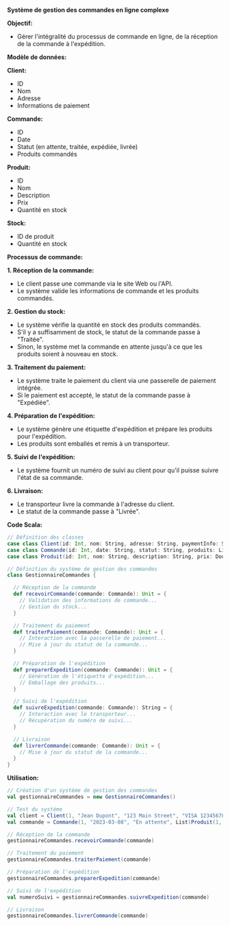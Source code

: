 **Système de gestion des commandes en ligne complexe**

**Objectif:**

* Gérer l'intégralité du processus de commande en ligne, de la réception de la commande à l'expédition.

**Modèle de données:**

**Client:**
* ID
* Nom
* Adresse
* Informations de paiement

**Commande:**
* ID
* Date
* Statut (en attente, traitée, expédiée, livrée)
* Produits commandés

**Produit:**
* ID
* Nom
* Description
* Prix
* Quantité en stock

**Stock:**
* ID de produit
* Quantité en stock

**Processus de commande:**

**1. Réception de la commande:**
* Le client passe une commande via le site Web ou l'API.
* Le système valide les informations de commande et les produits commandés.

**2. Gestion du stock:**
* Le système vérifie la quantité en stock des produits commandés.
* S'il y a suffisamment de stock, le statut de la commande passe à "Traitée".
* Sinon, le système met la commande en attente jusqu'à ce que les produits soient à nouveau en stock.

**3. Traitement du paiement:**
* Le système traite le paiement du client via une passerelle de paiement intégrée.
* Si le paiement est accepté, le statut de la commande passe à "Expédiée".

**4. Préparation de l'expédition:**
* Le système génère une étiquette d'expédition et prépare les produits pour l'expédition.
* Les produits sont emballés et remis à un transporteur.

**5. Suivi de l'expédition:**
* Le système fournit un numéro de suivi au client pour qu'il puisse suivre l'état de sa commande.

**6. Livraison:**
* Le transporteur livre la commande à l'adresse du client.
* Le statut de la commande passe à "Livrée".

**Code Scala:**

```scala
// Définition des classes
case class Client(id: Int, nom: String, adresse: String, paymentInfo: String)
case class Commande(id: Int, date: String, statut: String, produits: List[Produit])
case class Produit(id: Int, nom: String, description: String, prix: Double, stock: Int)

// Définition du système de gestion des commandes
class GestionnaireCommandes {

  // Réception de la commande
  def recevoirCommande(commande: Commande): Unit = {
    // Validation des informations de commande...
    // Gestion du stock...
  }

  // Traitement du paiement
  def traiterPaiement(commande: Commande): Unit = {
    // Interaction avec la passerelle de paiement...
    // Mise à jour du statut de la commande...
  }

  // Préparation de l'expédition
  def preparerExpedition(commande: Commande): Unit = {
    // Génération de l'étiquette d'expédition...
    // Emballage des produits...
  }

  // Suivi de l'expédition
  def suivreExpedition(commande: Commande): String = {
    // Interaction avec le transporteur...
    // Récupération du numéro de suivi...
  }

  // Livraison
  def livrerCommande(commande: Commande): Unit = {
    // Mise à jour du statut de la commande...
  }
}
```

**Utilisation:**

```scala
// Création d'un système de gestion des commandes
val gestionnaireCommandes = new GestionnaireCommandes()

// Test du système
val client = Client(1, "Jean Dupont", "123 Main Street", "VISA 1234567890")
val commande = Commande(1, "2023-03-08", "En attente", List(Produit(1, "Livre", "Un livre passionnant", 10.0, 10)))

// Réception de la commande
gestionnaireCommandes.recevoirCommande(commande)

// Traitement du paiement
gestionnaireCommandes.traiterPaiement(commande)

// Préparation de l'expédition
gestionnaireCommandes.preparerExpedition(commande)

// Suivi de l'expédition
val numeroSuivi = gestionnaireCommandes.suivreExpedition(commande)

// Livraison
gestionnaireCommandes.livrerCommande(commande)
```